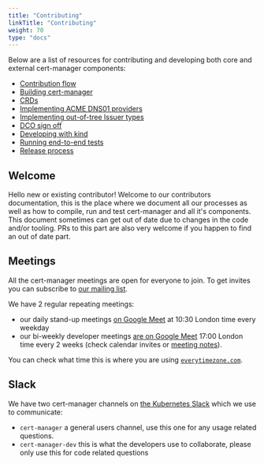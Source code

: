 ```yaml
---
title: "Contributing"
linkTitle: "Contributing"
weight: 70
type: "docs"
---
```


Below are a list of resources for contributing and developing both core and
external cert-manager components:

- [Contribution flow](./contributing-flow/)
- [Building cert-manager](./building/)
- [CRDs](./crds/)
- [Implementing ACME DNS01 providers](./dns-providers/)
- [Implementing out-of-tree Issuer types](./external-issuers/)
- [DCO sign off](./sign-off/)
- [Developing with kind](./kind/)
- [Running end-to-end tests](./e2e/)
- [Release process](release-process/)

## Welcome

Hello new or existing contributor!
Welcome to our contributors documentation, this is the place where we document all our processes
as well as how to compile, run and test cert-manager and all it's components.
This document sometimes can get out of date due to changes in the code and/or tooling. PRs to this part are
also very welcome if you happen to find an out of date part.

## Meetings

All the cert-manager meetings are open for everyone to join.
To get invites you can subscribe to [our mailing list](https://groups.google.com/forum/#!forum/cert-manager-dev).

We have 2 regular repeating meetings:

* our daily stand-up meetings [on Google Meet](
https://meet.google.com/eum-fyvt-xpa) at 10:30 London time every weekday 
* our bi-weekly developer meetings [are on Google Meet](https://meet.google.com/abp-bwhk-wxc) 17:00 London time every 2 weeks (check calendar invites or [meeting notes](https://docs.google.com/document/d/1Tc5t6ylY9dhXAan1OjOoldeaoys1Yh4Ir710ATfBa5U)). 

You can check what time this is where you are using [`everytimezone.com`](https://everytimezone.com/).

## Slack
We have two cert-manager channels on [the Kubernetes Slack](https://slack.k8s.io) which we use to communicate:

* `cert-manager` a general users channel, use this one for any usage related questions.
* `cert-manager-dev` this is what the developers use to collaborate, please only use this for code related questions
